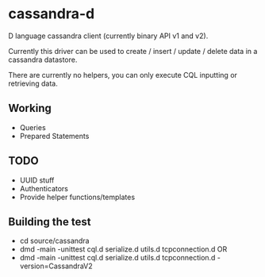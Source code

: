 cassandra-d
===========

D language cassandra client (currently binary API v1 and v2).

Currently this driver can be used to create / insert / update / delete data in a cassandra datastore.

There are currently no helpers, you can only execute CQL inputting or retrieving data.

## Working
- Queries
- Prepared Statements

## TODO
- UUID stuff
- Authenticators
- Provide helper functions/templates

## Building the test

- cd source/cassandra
- dmd -main -unittest cql.d serialize.d utils.d tcpconnection.d
OR
- dmd -main -unittest cql.d serialize.d utils.d tcpconnection.d -version=CassandraV2
